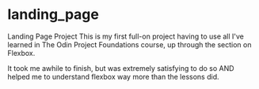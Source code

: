 # landing_page
Landing Page Project
This is my first full-on project having to use all I've learned in The Odin Project Foundations course, up through the section on Flexbox.

It took me awhile to finish, but was extremely satisfying to do so AND helped me to understand flexbox way more than the lessons did.